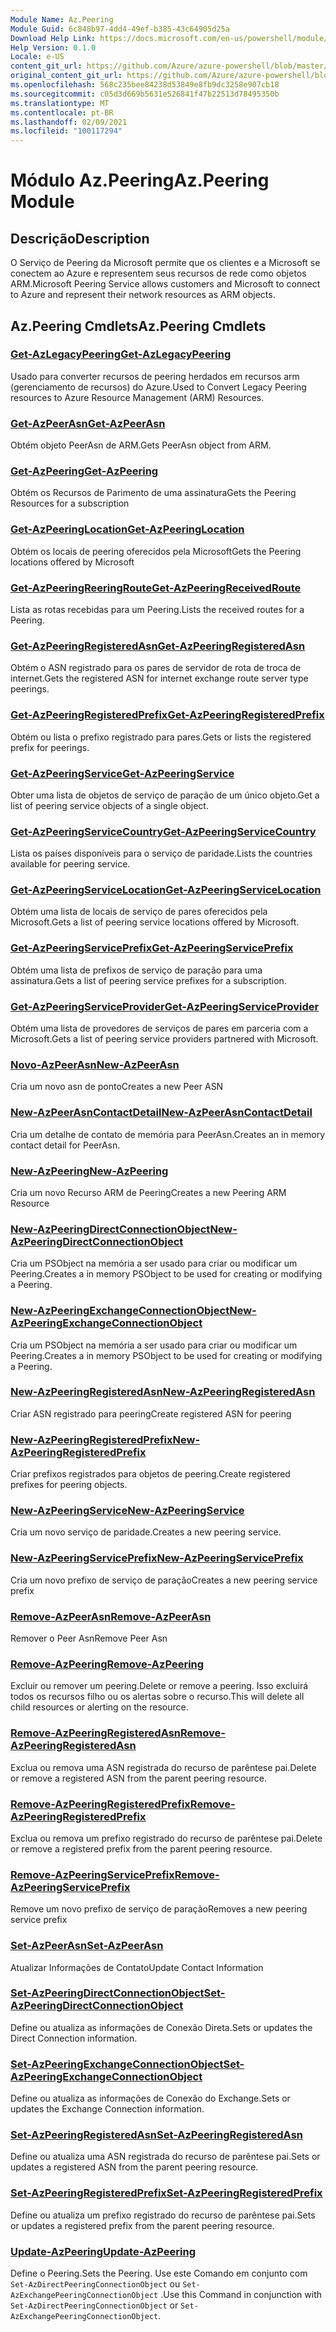 ```yaml
---
Module Name: Az.Peering
Module Guid: 6c848b97-4dd4-49ef-b385-43c64905d25a
Download Help Link: https://docs.microsoft.com/en-us/powershell/module/az.peering.md
Help Version: 0.1.0
Locale: e-US
content_git_url: https://github.com/Azure/azure-powershell/blob/master/src/Peering/Peering/help/Az.Peering.md
original_content_git_url: https://github.com/Azure/azure-powershell/blob/master/src/Peering/Peering/help/Az.Peering.md
ms.openlocfilehash: 568c235bee84238d53849e8fb9dc3258e907cb18
ms.sourcegitcommit: c05d3d669b5631e526841f47b22513d78495350b
ms.translationtype: MT
ms.contentlocale: pt-BR
ms.lasthandoff: 02/09/2021
ms.locfileid: "100117294"
---
```

# <span data-ttu-id="39ca2-101">Módulo Az.Peering</span><span class="sxs-lookup"><span data-stu-id="39ca2-101">Az.Peering Module</span></span>
## <span data-ttu-id="39ca2-102">Descrição</span><span class="sxs-lookup"><span data-stu-id="39ca2-102">Description</span></span>
<span data-ttu-id="39ca2-103">O Serviço de Peering da Microsoft permite que os clientes e a Microsoft se conectem ao Azure e representem seus recursos de rede como objetos ARM.</span><span class="sxs-lookup"><span data-stu-id="39ca2-103">Microsoft Peering Service allows customers and Microsoft to connect to Azure and represent their network resources as ARM objects.</span></span>

## <span data-ttu-id="39ca2-104">Az.Peering Cmdlets</span><span class="sxs-lookup"><span data-stu-id="39ca2-104">Az.Peering Cmdlets</span></span>
### [<span data-ttu-id="39ca2-105">Get-AzLegacyPeering</span><span class="sxs-lookup"><span data-stu-id="39ca2-105">Get-AzLegacyPeering</span></span>](Get-AzLegacyPeering.md)
<span data-ttu-id="39ca2-106">Usado para converter recursos de peering herdados em recursos arm (gerenciamento de recursos) do Azure.</span><span class="sxs-lookup"><span data-stu-id="39ca2-106">Used to Convert Legacy Peering resources to Azure Resource Management (ARM) Resources.</span></span> 

### [<span data-ttu-id="39ca2-107">Get-AzPeerAsn</span><span class="sxs-lookup"><span data-stu-id="39ca2-107">Get-AzPeerAsn</span></span>](Get-AzPeerAsn.md)
<span data-ttu-id="39ca2-108">Obtém objeto PeerAsn de ARM.</span><span class="sxs-lookup"><span data-stu-id="39ca2-108">Gets PeerAsn object from ARM.</span></span>

### [<span data-ttu-id="39ca2-109">Get-AzPeering</span><span class="sxs-lookup"><span data-stu-id="39ca2-109">Get-AzPeering</span></span>](Get-AzPeering.md)
<span data-ttu-id="39ca2-110">Obtém os Recursos de Parimento de uma assinatura</span><span class="sxs-lookup"><span data-stu-id="39ca2-110">Gets the Peering Resources for a subscription</span></span>

### [<span data-ttu-id="39ca2-111">Get-AzPeeringLocation</span><span class="sxs-lookup"><span data-stu-id="39ca2-111">Get-AzPeeringLocation</span></span>](Get-AzPeeringLocation.md)
<span data-ttu-id="39ca2-112">Obtém os locais de peering oferecidos pela Microsoft</span><span class="sxs-lookup"><span data-stu-id="39ca2-112">Gets the Peering locations offered by Microsoft</span></span>

### [<span data-ttu-id="39ca2-113">Get-AzPeeringReeringRoute</span><span class="sxs-lookup"><span data-stu-id="39ca2-113">Get-AzPeeringReceivedRoute</span></span>](Get-AzPeeringReceivedRoute.md)
<span data-ttu-id="39ca2-114">Lista as rotas recebidas para um Peering.</span><span class="sxs-lookup"><span data-stu-id="39ca2-114">Lists the received routes for a Peering.</span></span>

### [<span data-ttu-id="39ca2-115">Get-AzPeeringRegisteredAsn</span><span class="sxs-lookup"><span data-stu-id="39ca2-115">Get-AzPeeringRegisteredAsn</span></span>](Get-AzPeeringRegisteredAsn.md)
<span data-ttu-id="39ca2-116">Obtém o ASN registrado para os pares de servidor de rota de troca de internet.</span><span class="sxs-lookup"><span data-stu-id="39ca2-116">Gets the registered ASN for internet exchange route server type peerings.</span></span>

### [<span data-ttu-id="39ca2-117">Get-AzPeeringRegisteredPrefix</span><span class="sxs-lookup"><span data-stu-id="39ca2-117">Get-AzPeeringRegisteredPrefix</span></span>](Get-AzPeeringRegisteredPrefix.md)
<span data-ttu-id="39ca2-118">Obtém ou lista o prefixo registrado para pares.</span><span class="sxs-lookup"><span data-stu-id="39ca2-118">Gets or lists the registered prefix for peerings.</span></span>

### [<span data-ttu-id="39ca2-119">Get-AzPeeringService</span><span class="sxs-lookup"><span data-stu-id="39ca2-119">Get-AzPeeringService</span></span>](Get-AzPeeringService.md)
<span data-ttu-id="39ca2-120">Obter uma lista de objetos de serviço de paração de um único objeto.</span><span class="sxs-lookup"><span data-stu-id="39ca2-120">Get a list of peering service objects of a single object.</span></span>

### [<span data-ttu-id="39ca2-121">Get-AzPeeringServiceCountry</span><span class="sxs-lookup"><span data-stu-id="39ca2-121">Get-AzPeeringServiceCountry</span></span>](Get-AzPeeringServiceCountry.md)
<span data-ttu-id="39ca2-122">Lista os países disponíveis para o serviço de paridade.</span><span class="sxs-lookup"><span data-stu-id="39ca2-122">Lists the countries available for peering service.</span></span>

### [<span data-ttu-id="39ca2-123">Get-AzPeeringServiceLocation</span><span class="sxs-lookup"><span data-stu-id="39ca2-123">Get-AzPeeringServiceLocation</span></span>](Get-AzPeeringServiceLocation.md)
<span data-ttu-id="39ca2-124">Obtém uma lista de locais de serviço de pares oferecidos pela Microsoft.</span><span class="sxs-lookup"><span data-stu-id="39ca2-124">Gets a list of peering service locations offered by Microsoft.</span></span>

### [<span data-ttu-id="39ca2-125">Get-AzPeeringServicePrefix</span><span class="sxs-lookup"><span data-stu-id="39ca2-125">Get-AzPeeringServicePrefix</span></span>](Get-AzPeeringServicePrefix.md)
<span data-ttu-id="39ca2-126">Obtém uma lista de prefixos de serviço de paração para uma assinatura.</span><span class="sxs-lookup"><span data-stu-id="39ca2-126">Gets a list of peering service prefixes for a subscription.</span></span>

### [<span data-ttu-id="39ca2-127">Get-AzPeeringServiceProvider</span><span class="sxs-lookup"><span data-stu-id="39ca2-127">Get-AzPeeringServiceProvider</span></span>](Get-AzPeeringServiceProvider.md)
<span data-ttu-id="39ca2-128">Obtém uma lista de provedores de serviços de pares em parceria com a Microsoft.</span><span class="sxs-lookup"><span data-stu-id="39ca2-128">Gets a list of peering service providers partnered with Microsoft.</span></span>

### [<span data-ttu-id="39ca2-129">Novo-AzPeerAsn</span><span class="sxs-lookup"><span data-stu-id="39ca2-129">New-AzPeerAsn</span></span>](New-AzPeerAsn.md)
<span data-ttu-id="39ca2-130">Cria um novo asn de ponto</span><span class="sxs-lookup"><span data-stu-id="39ca2-130">Creates a new Peer ASN</span></span> 

### [<span data-ttu-id="39ca2-131">New-AzPeerAsnContactDetail</span><span class="sxs-lookup"><span data-stu-id="39ca2-131">New-AzPeerAsnContactDetail</span></span>](New-AzPeerAsnContactDetail.md)
<span data-ttu-id="39ca2-132">Cria um detalhe de contato de memória para PeerAsn.</span><span class="sxs-lookup"><span data-stu-id="39ca2-132">Creates an in memory contact detail for PeerAsn.</span></span> 

### [<span data-ttu-id="39ca2-133">New-AzPeering</span><span class="sxs-lookup"><span data-stu-id="39ca2-133">New-AzPeering</span></span>](New-AzPeering.md)
<span data-ttu-id="39ca2-134">Cria um novo Recurso ARM de Peering</span><span class="sxs-lookup"><span data-stu-id="39ca2-134">Creates a new Peering ARM Resource</span></span>

### [<span data-ttu-id="39ca2-135">New-AzPeeringDirectConnectionObject</span><span class="sxs-lookup"><span data-stu-id="39ca2-135">New-AzPeeringDirectConnectionObject</span></span>](New-AzPeeringDirectConnectionObject.md)
<span data-ttu-id="39ca2-136">Cria um PSObject na memória a ser usado para criar ou modificar um Peering.</span><span class="sxs-lookup"><span data-stu-id="39ca2-136">Creates a in memory PSObject to be used for creating or modifying a Peering.</span></span>

### [<span data-ttu-id="39ca2-137">New-AzPeeringExchangeConnectionObject</span><span class="sxs-lookup"><span data-stu-id="39ca2-137">New-AzPeeringExchangeConnectionObject</span></span>](New-AzPeeringExchangeConnectionObject.md)
<span data-ttu-id="39ca2-138">Cria um PSObject na memória a ser usado para criar ou modificar um Peering.</span><span class="sxs-lookup"><span data-stu-id="39ca2-138">Creates a in memory PSObject to be used for creating or modifying a Peering.</span></span>

### [<span data-ttu-id="39ca2-139">New-AzPeeringRegisteredAsn</span><span class="sxs-lookup"><span data-stu-id="39ca2-139">New-AzPeeringRegisteredAsn</span></span>](New-AzPeeringRegisteredAsn.md)
<span data-ttu-id="39ca2-140">Criar ASN registrado para peering</span><span class="sxs-lookup"><span data-stu-id="39ca2-140">Create registered ASN for peering</span></span>

### [<span data-ttu-id="39ca2-141">New-AzPeeringRegisteredPrefix</span><span class="sxs-lookup"><span data-stu-id="39ca2-141">New-AzPeeringRegisteredPrefix</span></span>](New-AzPeeringRegisteredPrefix.md)
<span data-ttu-id="39ca2-142">Criar prefixos registrados para objetos de peering.</span><span class="sxs-lookup"><span data-stu-id="39ca2-142">Create registered prefixes for peering objects.</span></span>

### [<span data-ttu-id="39ca2-143">New-AzPeeringService</span><span class="sxs-lookup"><span data-stu-id="39ca2-143">New-AzPeeringService</span></span>](New-AzPeeringService.md)
<span data-ttu-id="39ca2-144">Cria um novo serviço de paridade.</span><span class="sxs-lookup"><span data-stu-id="39ca2-144">Creates a new peering service.</span></span>

### [<span data-ttu-id="39ca2-145">New-AzPeeringServicePrefix</span><span class="sxs-lookup"><span data-stu-id="39ca2-145">New-AzPeeringServicePrefix</span></span>](New-AzPeeringServicePrefix.md)
<span data-ttu-id="39ca2-146">Cria um novo prefixo de serviço de paração</span><span class="sxs-lookup"><span data-stu-id="39ca2-146">Creates a new peering service prefix</span></span>

### [<span data-ttu-id="39ca2-147">Remove-AzPeerAsn</span><span class="sxs-lookup"><span data-stu-id="39ca2-147">Remove-AzPeerAsn</span></span>](Remove-AzPeerAsn.md)
<span data-ttu-id="39ca2-148">Remover o Peer Asn</span><span class="sxs-lookup"><span data-stu-id="39ca2-148">Remove Peer Asn</span></span>

### [<span data-ttu-id="39ca2-149">Remove-AzPeering</span><span class="sxs-lookup"><span data-stu-id="39ca2-149">Remove-AzPeering</span></span>](Remove-AzPeering.md)
<span data-ttu-id="39ca2-150">Excluir ou remover um peering.</span><span class="sxs-lookup"><span data-stu-id="39ca2-150">Delete or remove a peering.</span></span> <span data-ttu-id="39ca2-151">Isso excluirá todos os recursos filho ou os alertas sobre o recurso.</span><span class="sxs-lookup"><span data-stu-id="39ca2-151">This will delete all child resources or alerting on the resource.</span></span>

### [<span data-ttu-id="39ca2-152">Remove-AzPeeringRegisteredAsn</span><span class="sxs-lookup"><span data-stu-id="39ca2-152">Remove-AzPeeringRegisteredAsn</span></span>](Remove-AzPeeringRegisteredAsn.md)
<span data-ttu-id="39ca2-153">Exclua ou remova uma ASN registrada do recurso de parêntese pai.</span><span class="sxs-lookup"><span data-stu-id="39ca2-153">Delete or remove a registered ASN from the parent peering resource.</span></span>

### [<span data-ttu-id="39ca2-154">Remove-AzPeeringRegisteredPrefix</span><span class="sxs-lookup"><span data-stu-id="39ca2-154">Remove-AzPeeringRegisteredPrefix</span></span>](Remove-AzPeeringRegisteredPrefix.md)
<span data-ttu-id="39ca2-155">Exclua ou remova um prefixo registrado do recurso de parêntese pai.</span><span class="sxs-lookup"><span data-stu-id="39ca2-155">Delete or remove a registered prefix from the parent peering resource.</span></span>

### [<span data-ttu-id="39ca2-156">Remove-AzPeeringServicePrefix</span><span class="sxs-lookup"><span data-stu-id="39ca2-156">Remove-AzPeeringServicePrefix</span></span>](Remove-AzPeeringServicePrefix.md)
<span data-ttu-id="39ca2-157">Remove um novo prefixo de serviço de paração</span><span class="sxs-lookup"><span data-stu-id="39ca2-157">Removes a new peering service prefix</span></span>

### [<span data-ttu-id="39ca2-158">Set-AzPeerAsn</span><span class="sxs-lookup"><span data-stu-id="39ca2-158">Set-AzPeerAsn</span></span>](Set-AzPeerAsn.md)
<span data-ttu-id="39ca2-159">Atualizar Informações de Contato</span><span class="sxs-lookup"><span data-stu-id="39ca2-159">Update Contact Information</span></span>

### [<span data-ttu-id="39ca2-160">Set-AzPeeringDirectConnectionObject</span><span class="sxs-lookup"><span data-stu-id="39ca2-160">Set-AzPeeringDirectConnectionObject</span></span>](Set-AzPeeringDirectConnectionObject.md)
<span data-ttu-id="39ca2-161">Define ou atualiza as informações de Conexão Direta.</span><span class="sxs-lookup"><span data-stu-id="39ca2-161">Sets or updates the Direct Connection information.</span></span> 

### [<span data-ttu-id="39ca2-162">Set-AzPeeringExchangeConnectionObject</span><span class="sxs-lookup"><span data-stu-id="39ca2-162">Set-AzPeeringExchangeConnectionObject</span></span>](Set-AzPeeringExchangeConnectionObject.md)
<span data-ttu-id="39ca2-163">Define ou atualiza as informações de Conexão do Exchange.</span><span class="sxs-lookup"><span data-stu-id="39ca2-163">Sets or updates the Exchange Connection information.</span></span> 

### [<span data-ttu-id="39ca2-164">Set-AzPeeringRegisteredAsn</span><span class="sxs-lookup"><span data-stu-id="39ca2-164">Set-AzPeeringRegisteredAsn</span></span>](Set-AzPeeringRegisteredAsn.md)
<span data-ttu-id="39ca2-165">Define ou atualiza uma ASN registrada do recurso de parêntese pai.</span><span class="sxs-lookup"><span data-stu-id="39ca2-165">Sets or updates a registered ASN from the parent peering resource.</span></span>

### [<span data-ttu-id="39ca2-166">Set-AzPeeringRegisteredPrefix</span><span class="sxs-lookup"><span data-stu-id="39ca2-166">Set-AzPeeringRegisteredPrefix</span></span>](Set-AzPeeringRegisteredPrefix.md)
<span data-ttu-id="39ca2-167">Define ou atualiza um prefixo registrado do recurso de parêntese pai.</span><span class="sxs-lookup"><span data-stu-id="39ca2-167">Sets or updates a registered prefix from the parent peering resource.</span></span>

### [<span data-ttu-id="39ca2-168">Update-AzPeering</span><span class="sxs-lookup"><span data-stu-id="39ca2-168">Update-AzPeering</span></span>](Update-AzPeering.md)
<span data-ttu-id="39ca2-169">Define o Peering.</span><span class="sxs-lookup"><span data-stu-id="39ca2-169">Sets the Peering.</span></span> <span data-ttu-id="39ca2-170">Use este Comando em conjunto com `Set-AzDirectPeeringConnectionObject` ou `Set-AzExchangePeeringConnectionObject` .</span><span class="sxs-lookup"><span data-stu-id="39ca2-170">Use this Command in conjunction with `Set-AzDirectPeeringConnectionObject` or `Set-AzExchangePeeringConnectionObject`.</span></span>

